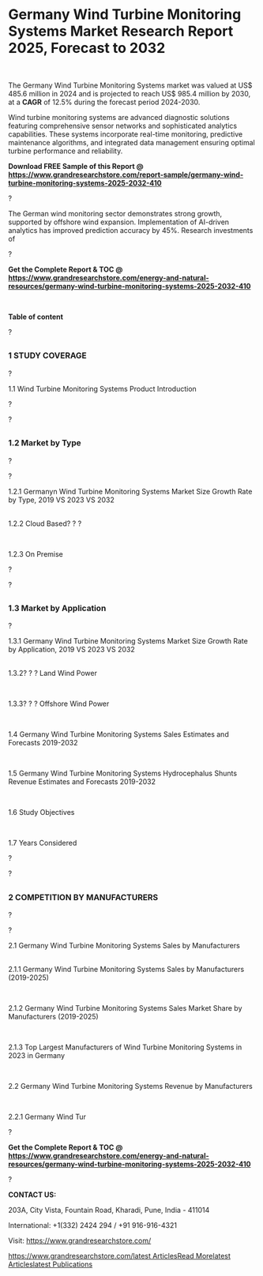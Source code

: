<h1>Germany Wind Turbine Monitoring Systems Market Research Report 2025, Forecast to 2032</h1><br/><p>The Germany Wind Turbine Monitoring Systems market was valued at US$ 485.6 million in 2024 and is projected to reach US$ 985.4 million by 2030, at a <strong>CAGR</strong> of 12.5% during the forecast period 2024-2030.</p>
 
 
 
 <p>Wind turbine monitoring systems are advanced diagnostic solutions featuring comprehensive sensor networks and sophisticated analytics capabilities. These systems incorporate real-time monitoring, predictive maintenance algorithms, and integrated data management ensuring optimal turbine performance and reliability.</p>
 
 
 
 <div><b>Download FREE Sample of this Report @ <a href="https://www.grandresearchstore.com/report-sample/germany-wind-turbine-monitoring-systems-2025-2032-410">https://www.grandresearchstore.com/report-sample/germany-wind-turbine-monitoring-systems-2025-2032-410</a></b></div>
 
 
 
 <p>? </p>
 
 
 
 <p>The German wind monitoring sector demonstrates strong growth, supported by offshore wind expansion. Implementation of AI-driven analytics has improved prediction accuracy by 45%. Research investments of</p>
 
 
 
 <p>? </p>
 
 
 
 <div><b>Get the Complete Report & TOC @ <a href="https://www.grandresearchstore.com/energy-and-natural-resources/germany-wind-turbine-monitoring-systems-2025-2032-410">https://www.grandresearchstore.com/energy-and-natural-resources/germany-wind-turbine-monitoring-systems-2025-2032-410</a></b></div>
 
 
 
 <p><br />
 
 <b>Table of content</b></p>
 
 
 
 <p>? </p>
 
 
 
 <h2><span style="font-size:16px"><strong>1 STUDY COVERAGE</strong></span></h2>
 
 
 
 <p>? </p>
 
 
 
 <p>1.1 Wind Turbine Monitoring Systems Product Introduction</p>
 
 
 
 <p>? </p>
 
 
 
 <p>? </p>
 
 
 
 <h2><span style="font-size:16px"><strong>1.2 Market by Type</strong></span></h2>
 
 
 
 <p>? </p>
 
 
 
 <p>? </p>
 
 
 
 <p>1.2.1 Germanyn Wind Turbine Monitoring Systems Market Size Growth Rate by Type, 2019 VS 2023 VS 2032<br />
 
 <br />
 
 1.2.2 Cloud Based? ? ? <br />
 
 <br />
 
 1.2.3 On Premise<br />
 
 ? </p>
 
 
 
 <p>? </p>
 
 
 
 <h2><span style="font-size:16px"><strong>1.3 Market by Application</strong></span></h2>
 
 
 
 <p>? </p>
 
 
 
 <p>1.3.1 Germany Wind Turbine Monitoring Systems Market Size Growth Rate by Application, 2019 VS 2023 VS 2032<br />
 
 <br />
 
 1.3.2? ? ? Land Wind Power<br />
 
 <br />
 
 1.3.3? ? ? Offshore Wind Power<br />
 
 <br />
 
 1.4 Germany Wind Turbine Monitoring Systems Sales Estimates and Forecasts 2019-2032<br />
 
 <br />
 
 1.5 Germany Wind Turbine Monitoring Systems Hydrocephalus Shunts Revenue Estimates and Forecasts 2019-2032<br />
 
 <br />
 
 1.6 Study Objectives<br />
 
 <br />
 
 1.7 Years Considered</p>
 
 
 
 <p>? </p>
 
 
 
 <p>? </p>
 
 
 
 <h2><span style="font-size:16px"><strong>2 COMPETITION BY MANUFACTURERS</strong></span></h2>
 
 
 
 <p>? </p>
 
 
 
 <p>? </p>
 
 
 
 <p>2.1 Germany Wind Turbine Monitoring Systems Sales by Manufacturers<br />
 
 <br />
 
 2.1.1 Germany Wind Turbine Monitoring Systems Sales by Manufacturers (2019-2025)<br />
 
 <br />
 
 2.1.2 Germany Wind Turbine Monitoring Systems Sales Market Share by Manufacturers (2019-2025)<br />
 
 <br />
 
 2.1.3 Top Largest Manufacturers of Wind Turbine Monitoring Systems in 2023 in Germany<br />
 
 <br />
 
 2.2 Germany Wind Turbine Monitoring Systems Revenue by Manufacturers<br />
 
 <br />
 
 2.2.1 Germany Wind Tur</p>
 
 
 
 <p>? </p>
 
 
 
 <div><b>Get the Complete Report & TOC @ <a href="https://www.grandresearchstore.com/energy-and-natural-resources/germany-wind-turbine-monitoring-systems-2025-2032-410">https://www.grandresearchstore.com/energy-and-natural-resources/germany-wind-turbine-monitoring-systems-2025-2032-410</a></b></div>
 
 
 
 <p>? </p>
 
 
 
 <p><b>CONTACT US:</b><br />
 
 203A, City Vista, Fountain Road, Kharadi, Pune, India - 411014<br />
 
 International: +1(332) 2424 294 / +91 916-916-4321<br />
 
 Visit: <a href="https://www.grandresearchstore.com/">https://www.grandresearchstore.com/</a><br />
 
 <a href="https://gyeongbokgung.com">https://www.grandresearchstore.com/</a><a href="https://hallyeomaritime.com">latest Articles</a><a href="https://jingwansa.com">Read More</a><a href="https://nguoiviet.jp/">latest Articles</a><a href="https://www.intelmarketresearch.com/">latest Publications</a></p>